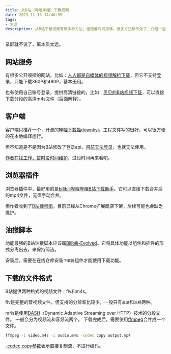 ```yaml
---
title: 从B站（哔哩毕哩）下载视频
date: 2023-11-13 14:40:55
tags:
- 生活
description: 从B站下载视频有很多种方法，但随着时间推移，很多方法都失效了，介绍一些比较稳定的。
---
```

录屏就不说了，离本质太远。

## 网站服务

有很多公开嗅探的网站，比如：[人人都是自媒体的视频解析下载](https://bili.iiilab.com/)，但它不支持登录，只能下载360P和480P，基本无用。

也有使用自己账号登录，提供高清链接的，比如：[贝贝的B站视频下载](https://xbeibeix.com/api/bilibili/)，可以直接下载分段的高清m4s文件（后面解释）。

## 客户端

客户端只推荐一个，开源的[哔哩下载姬downkyi](https://github.com/leiurayer/downkyi)。工程文件写的很好，可以很方便的在本地编译运行。

但不知道是不是因为B站修改了登录api，[目前无法登录](https://github.com/leiurayer/downkyi/issues/895)，也就无法使用。

[作者在找工作，暂时没时间维护](https://github.com/leiurayer/downkyi/issues/893)，过段时间再来看吧。

## 浏览器插件

浏览器插件中，最好用的是[bilibili哔哩哔哩B站下载助手](https://csser.top/)。它可以直接下载合并后的mp4文件，无须手动合并。

但作者收到了[B站律师函](https://csser.top/bilibili/img/bilibili_lshh.jpg)，目前已经从Chrome扩展商店下架，后续可能也会缺乏维护。

## 油猴脚本

功能最强的B站油猴脚本应该属[Bilibili-Evolved](https://github.com/the1812/Bilibili-Evolved)。它将具体功能以组件和插件的形式分离出去，来保持简洁。

安装后，需要在在线仓库安装`下载器`组件才能使用下载功能。

## 下载的文件格式

B站提供两种格式的视频文件：flv和m4s。

flv是完整的音视频文件，但支持的分辨率比较少，一般只有`高清`和`流畅`两种。

m4s是使用[DASH](https://zh.wikipedia.org/wiki/%E5%9F%BA%E4%BA%8EHTTP%E7%9A%84%E5%8A%A8%E6%80%81%E8%87%AA%E9%80%82%E5%BA%94%E6%B5%81)（Dynamic Adaptive Streaming over HTTP）技术的分段文件。
一般会分为视频流和音频流两个。
下载完成后，需要使用[ffmpeg](https://ffmpeg.org/)合并成一个文件。
```sh
ffmpeg -i video.m4s -i audio.m4s -codec copy output.mp4
```
[-codec copy参数](https://ffmpeg.org/ffmpeg.html#Stream-specifiers-1)表示直接复制流，不进行编码。
